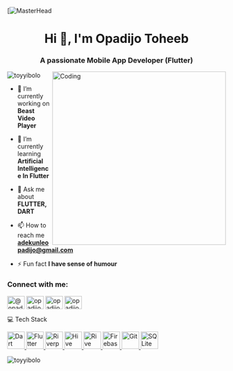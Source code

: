 [![MasterHead](https://res.cloudinary.com/dsxbnby76/image/upload/v1682337442/flutter_d9bc7de1f4_94d99c8220.png)
<h1 align="center">Hi 👋, I'm Opadijo Toheeb</h1>
<h3 align="center">A passionate Mobile App Developer (Flutter) </h3>
<img align="right" alt="Coding" width="400" src="https://cdn.dribbble.com/users/1162077/screenshts/3848914/programmer.gif">

<p align="left"> <img src="https://komarev.com/ghpvc/?username=toyyibolo&label=Profile%20views&color=0e75b6&style=flat" alt="toyyibolo" /> </p>

  - 🔭 I’m currently working on **Beast Video Player**

- 🌱 I’m currently learning **Artificial Intelligence In Flutter**

- 💬 Ask me about **FLUTTER, DART**

- 📫 How to reach me **adekunleopadijo@gmail.com**

- ⚡ Fun fact **I have sense of humour**

<h3 align="left">Connect with me:</h3>
<p align="left">
<a href="https://twitter.com/@opadijotoheeb" target="blank"><img align="center" src="https://raw.githubusercontent.com/rahuldkjain/github-profile-readme-generator/master/src/images/icons/Social/twitter.svg" alt="@opadijotoheeb" height="30" width="40" /></a>
<a href="https://linkedin.com/in/opadijo toheeb" target="blank"><img align="center" src="https://raw.githubusercontent.com/rahuldkjain/github-profile-readme-generator/master/src/images/icons/Social/linked-in-alt.svg" alt="opadijo toheeb" height="30" width="40" /></a>
<a href="https://fb.com/opadijo toheeb" target="blank"><img align="center" src="https://raw.githubusercontent.com/rahuldkjain/github-profile-readme-generator/master/src/images/icons/Social/facebook.svg" alt="opadijo toheeb" height="30" width="40" /></a>
<a href="https://www.youtube.com/c/opadijo toheeb" target="blank"><img align="center" src="https://raw.githubusercontent.com/rahuldkjain/github-profile-readme-generator/master/src/images/icons/Social/youtube.svg" alt="opadijo toheeb" height="30" width="40" /></a>
</p>

💻 Tech Stack
<p align="left"> <a href="https://dart.dev" target="_blank" rel="noreferrer"> <img src="https://www.vectorlogo.zone/logos/dartlang/dartlang-icon.svg" alt="Dart" width="40" height="40"/> </a> <a href="https://flutter.dev" target="_blank" rel="noreferrer"> <img src="https://www.vectorlogo.zone/logos/flutterio/flutterio-icon.svg" alt="Flutter" width="40" height="40"/> </a> <a href="https://pub.dev/packages/riverpod" target="_blank" rel="noreferrer"> <img src="https://raw.githubusercontent.com/rrousselGit/riverpod/master/resources/logo.svg" alt="Riverpod" width="40" height="40"/> </a> <a href="https://pub.dev/packages/hive" target="_blank" rel="noreferrer"> <img src="https://raw.githubusercontent.com/hivedb/hive/master/images/logo.png" alt="Hive" width="40" height="40"/> </a> <a href="https://rive.app/" target="_blank" rel="noreferrer"> <img src="https://cdn.worldvectorlogo.com/logos/rive.svg" alt="Rive" width="40" height="40"/> </a> <a href="https://firebase.google.com/" target="_blank" rel="noreferrer"> <img src="https://www.vectorlogo.zone/logos/firebase/firebase-icon.svg" alt="Firebase" width="40" height="40"/> </a> <a href="https://git-scm.com/" target="_blank" rel="noreferrer"> <img src="https://www.vectorlogo.zone/logos/git-scm/git-scm-icon.svg" alt="Git" width="40" height="40"/> </a> <a href="https://www.sqlite.org/index.html" target="_blank" rel="noreferrer"> <img src="https://www.vectorlogo.zone/logos/sqlite/sqlite-icon.svg" alt="SQLite" width="40" height="40"/> </a> </p>

<p><img align="center" src="https://github-readme-stats.vercel.app/api/top-langs?username=toyyibolo&show_icons=true&locale=en&layout=compact" alt="toyyibolo" /></p>
